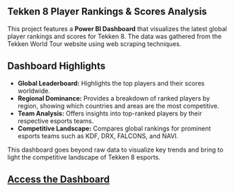 ## Tekken 8 Player Rankings & Scores Analysis

This project features a **Power BI Dashboard** that visualizes the latest global player rankings and scores for Tekken 8. The data was gathered from the Tekken World Tour website using web scraping techniques.

## Dashboard Highlights

  * **Global Leaderboard:** Highlights the top players and their scores worldwide.
  * **Regional Dominance:** Provides a breakdown of ranked players by region, showing which countries and areas are the most competitive.
  * **Team Analysis:** Offers insights into top-ranked players by their respective esports teams.
  * **Competitive Landscape:** Compares global rankings for prominent esports teams such as KDF, DRX, FALCONS, and NAVI.

This dashboard goes beyond raw data to visualize key trends and bring to light the competitive landscape of Tekken 8 esports.

## [Access the Dashboard](https://youtu.be/gzogQ5A3Oe8?si=5-lZiyO_FAV_HrVu)
